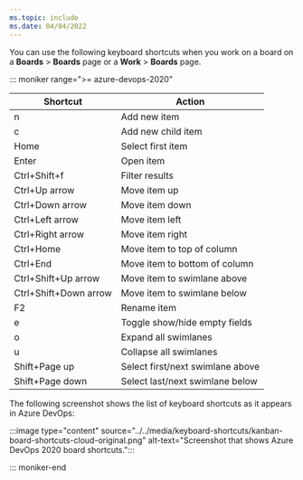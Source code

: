 ```yaml
---
ms.topic: include
ms.date: 04/04/2022
---
```


<a id="kanban-board-shortcuts"></a>

You can use the following keyboard shortcuts when you work on a board on a **Boards** > **Boards** page or a **Work** > **Boards** page.  

::: moniker range=">= azure-devops-2020"

|Shortcut|Action|
|---|---|
|n|Add new item|
|c|Add new child item|
|Home|Select first item|
|Enter|Open item|
|Ctrl+Shift+f|Filter results|
|Ctrl+Up arrow|Move item up|
|Ctrl+Down arrow|Move item down|
|Ctrl+Left arrow|Move item left|
|Ctrl+Right arrow|Move item right|
|Ctrl+Home|Move item to top of column|
|Ctrl+End|Move item to bottom of column|
|Ctrl+Shift+Up arrow|Move item to swimlane above|
|Ctrl+Shift+Down arrow|Move item to swimlane below|
|F2|Rename item|
|e|Toggle show/hide empty fields|
|o|Expand all swimlanes|
|u|Collapse all swimlanes|
|Shift+Page up|Select first/next swimlane above|
|Shift+Page down|Select last/next swimlane below|

The following screenshot shows the list of keyboard shortcuts as it appears in Azure DevOps:

:::image type="content" source="../../media/keyboard-shortcuts/kanban-board-shortcuts-cloud-original.png" alt-text="Screenshot that shows Azure DevOps 2020 board shortcuts.":::

::: moniker-end

